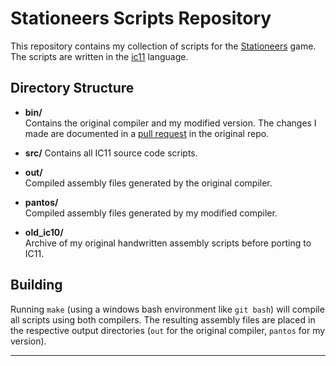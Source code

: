 # Stationeers Scripts Repository

This repository contains my collection of scripts for the [Stationeers](https://store.steampowered.com/app/544550/Stationeers/) game. The scripts are written in the [ic11](https://github.com/Raibo/ic11/) language.

## Directory Structure

- **bin/**  
    Contains the original compiler and my modified version. The changes I made are documented in a [pull request](https://github.com/Raibo/ic11/pull/8) in the original repo.

- **src/**
    Contains all IC11 source code scripts. 
    
- **out/**  
    Compiled assembly files generated by the original compiler.

- **pantos/**  
    Compiled assembly files generated by my modified compiler.

- **old_ic10/**  
    Archive of my original handwritten assembly scripts before porting to IC11.

## Building

Running `make` (using a windows bash environment like `git bash`) will compile all scripts using both compilers. The resulting assembly files are placed in the respective output directories (`out` for the original compiler, `pantos` for my version).

---